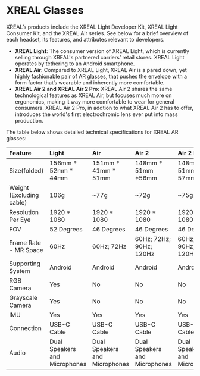 # XREAL Glasses

XREAL’s products include the XREAL Light Developer Kit, XREAL Light Consumer Kit, and the XREAL Air series. See below for a brief overview of each headset, its features, and attributes relevant to developers.

- **XREAL Light**: The consumer version of XREAL Light, which is currently selling through XREAL's partnered carriers’ retail stores. XREAL Light operates by tethering to an Android smartphone.
- **XREAL Air**: Compared to XREAL Light, XREAL Air is a pared down, yet highly fashionable pair of AR glasses, that pushes the envelope with a form factor that’s wearable and inherently more comfortable.
- **XREAL Air 2 and XREAL Air 2 Pro**: XREAL Air 2 shares the same technological features as XREAL Air, but focuses much more on ergonomics, making it way more comfortable to wear for general consumers. XREAL Air 2 Pro, in addtion to what XREAL Air 2 has to offer, introduces the world's first electrochromic lens ever put into mass production.

The table below shows detailed technical specifications for XREAL AR glasses:



| Feature                  | Light                         | Air                           | Air 2                         | Air 2 Pro                     | Air 2 Ultra                   |
| :----------------------- | :---------------------------- | :---------------------------- | :---------------------------- | :---------------------------- | :---------------------------- |
| Size(folded)             | 156mm * 52mm * 44mm           | 151mm * 41mm * 51mm           | 148mm * 51mm *56mm            | 148mm * 51mm * 57mm           | 148.5mm *48mm *60mm           |
| Weight (Excluding cable) | 106g                          | ~77g                          | ~72g                          | ~75g                          | ~80g                          |
| Resolution Per Eye       | 1920 * 1080                   | 1920 * 1080                   | 1920 * 1080                   | 1920 * 1080                   | 1920 * 1080                   |
| FOV                      | 52 Degrees                    | 46 Degrees                    | 46 Degrees                    | 46 Degrees                    | 52 Degrees                    |
| Frame Rate - MR Space    | 60Hz                          | 60Hz; 72Hz                    | 60Hz; 72Hz; 90Hz; 120Hz       | 60Hz; 72Hz; 90Hz; 120Hz       | 60Hz; 72Hz; 90Hz; 120Hz       |
| Supporting System        | Android                       | Android                       | Android                       | Android                       | Android                       |
| RGB Camera               | Yes                           | No                            | No                            | No                            | No                            |
| Grayscale Camera         | Yes                           | No                            | No                            | No                            | Yes                           |
| IMU                      | Yes                           | Yes                           | Yes                           | Yes                           | Yes                           |
| Connection               | USB-C Cable                   | USB-C Cable                   | USB-C Cable                   | USB-C Cable                   | USB-C Cable                   |
| Audio                    | Dual Speakers and Microphones | Dual Speakers and Microphones | Dual Speakers and Microphones | Dual Speakers and Microphones | Dual Speakers and Microphones |
